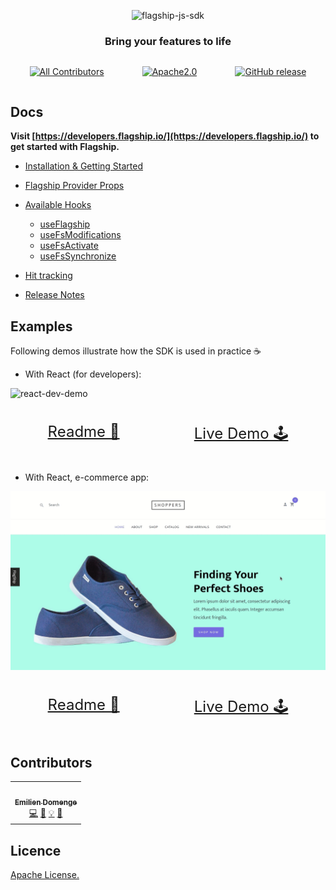 <p align="center">

<img  src="https://mk0abtastybwtpirqi5t.kinstacdn.com/wp-content/uploads/picture-solutions-persona-product-flagship.jpg"  width="211"  height="182"  alt="flagship-js-sdk"  />

</p>

<h3 align="center">Bring your features to life</h3>

<div style='display: flex; justify-content: space-around;'>

<!-- ALL-CONTRIBUTORS-BADGE:START - Do not remove or modify this section -->

[![All Contributors](https://img.shields.io/badge/all_contributors-1-orange.svg?style=flat-square)](#contributors-)

<!-- ALL-CONTRIBUTORS-BADGE:END -->

[![Apache2.0](https://img.shields.io/badge/License-Apache%202.0-blue.svg)](http://www.apache.org/licenses/LICENSE-2.0)

[![GitHub release](https://img.shields.io/github/v/release/abtasty/flagship-react-sdk.svg)](https://github.com/abtasty/flagship-react-sdk/releases)

</div>

## Docs

**Visit [https://developers.flagship.io/](https://developers.flagship.io/) to get started with Flagship.**

-   [Installation & Getting Started](http://developers.flagship.io/react/v1.x.x/#getting-started)
-   [Flagship Provider Props](http://developers.flagship.io/react/v1.x.x/#flagshipprovider-props)
-   [Available Hooks](http://developers.flagship.io/react/v1.x.x/#flagship-hooks)

    -   [useFlagship](http://developers.flagship.io/react/v1.x.x/#useflagship)
    -   [useFsModifications](http://developers.flagship.io/react/v1.x.x/#usefsmodifications)
    -   [useFsActivate](http://developers.flagship.io/react/v1.x.x/#usefsactivate)
    -   [useFsSynchronize](http://developers.flagship.io/react/v1.x.x/#usefssynchronize)

-   [Hit tracking](http://developers.flagship.io/react/v1.x.x/#hit)
-   [Release Notes](https://github.com/abtasty/flagship-react-sdk/blob/master/RELEASENOTES.md)

## Examples

Following demos illustrate how the SDK is used in practice ☕

-   With React (for developers):

<div style="max-width: 850px; margin: 0 auto;">

![react-dev-demo](./src/assets/gif/react-dev-demo.gif)

</div>
<div style="display: flex; justify-content: space-around; font-size: 24px">

[Readme 📖](examples/react-dev-demo/README.md)

[Live Demo 🕹](https://abtasty.github.io/flagship-react-sdk/)

</div>

-   With React, e-commerce app:

<div style="max-width: 850px; margin: 0 auto;">

![react-ecommerce-demo](./src/assets/gif/react-ecommerce-demo.gif)

</div>
<div style="display: flex; justify-content: space-around; font-size: 24px">

[Readme 📖](examples/react-ecommerce-demo/README.md)

[Live Demo 🕹](https://react-ecommerce-demo.internal.flagship.io/)

</div>

## Contributors

<!-- ALL-CONTRIBUTORS-LIST:START - Do not remove or modify this section -->
<!-- prettier-ignore-start -->
<!-- markdownlint-disable -->
<table>
  <tr>
    <td align="center"><a href="https://www.domenge.fr/"><img src="https://avatars0.githubusercontent.com/u/15636263?v=4?s=100" width="100px;" alt=""/><br /><sub><b>Emilien Domenge</b></sub></a><br /><a href="https://github.com/abtasty/flagship-react-sdk/commits?author=Emidomenge" title="Code">💻</a> <a href="https://github.com/abtasty/flagship-react-sdk/commits?author=Emidomenge" title="Documentation">📖</a> <a href="#example-Emidomenge" title="Examples">💡</a> <a href="#maintenance-Emidomenge" title="Maintenance">🚧</a></td>
  </tr>
</table>

<!-- markdownlint-enable -->
<!-- prettier-ignore-end -->

<!-- ALL-CONTRIBUTORS-LIST:END -->

## Licence

[Apache License.](https://github.com/abtasty/flagship-react-sdk/blob/master/LICENSE)
